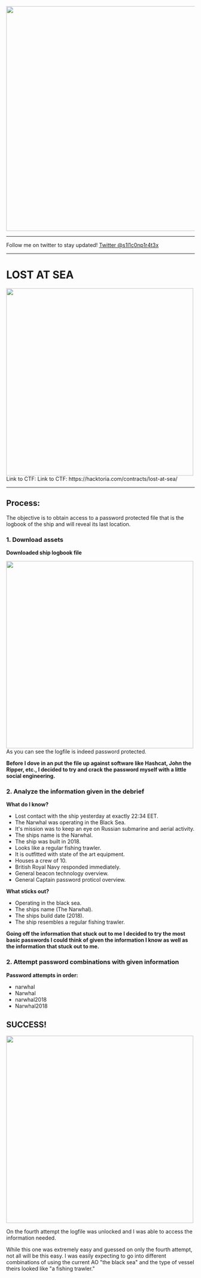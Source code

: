 <img width="600" src="https://user-images.githubusercontent.com/56886006/202922026-27fd7c5a-ceb5-4e87-bc47-2e7c14fa6a8a.png">

---

Follow me on twitter to stay updated! [Twitter @s1l1c0np1r4t3x](https://twitter.com/s1l1c0np1r4t3x)

---

# LOST AT SEA
<img width="500" src="https://user-images.githubusercontent.com/56886006/202922304-beb8c8cf-3c8d-4409-9b09-1dbc7b7e3894.png">
Link to CTF: Link to CTF: https://hacktoria.com/contracts/lost-at-sea/

---

## Process:

The objective is to obtain access to a password protected file that is the logbook of the ship and will reveal its last location.
<br>

### 1. Download assets
**Downloaded ship logbook file**

  
<img width="500" src="https://user-images.githubusercontent.com/56886006/202922659-1ecf0c1a-806e-4ec8-8d95-2175e38d8564.png">
As you can see the logfile is indeed password protected.
<br>
  
**Before I dove in an put the file up against software like Hashcat, John the Ripper, etc., I decided to try and crack the password myself with a little social engineering.**


### 2. Analyze the information given in the debrief
**What do I know?**
<ul>
  <li>Lost contact with the ship yesterday at exactly 22:34 EET.</li>
  <li>The Narwhal was operating in the Black Sea.</li>
  <li>It's mission was to keep an eye on Russian submarine and aerial activity.</li>
  <li>The ships name is the Narwhal.</li>
  <li>The ship was built in 2018.</li>
  <li>Looks like a regular fishing trawler.</li>
  <li>It is outfitted with state of the art equipment.</li>
  <li>Houses a crew of 10.</li>
  <li>British Royal Navy responded immediately.</li>
  <li>General beacon technology overview.</li>
  <li>General Captain password proticol overview.</li>
</ul>


**What sticks out?**
<ul>
  <li>Operating in the black sea.</li>
  <li>The ships name (The Narwhal).</li>
  <li>The ships build date (2018).</li>
  <li>The ship resembles a regular fishing trawler.</li>
</ul>

**Going off the information that stuck out to me I decided to try the most basic passwords I could think of given the information I know as well as the information that stuck out to me.**


### 2. Attempt password combinations with given information
**Password attempts in order:**
<ul>
  <li>narwhal</li>
  <li>Narwhal</li>
  <li>narwhal2018</li>
  <li>Narwhal2018</li>
</ul>

## SUCCESS!

<img width="500" src="https://user-images.githubusercontent.com/56886006/202923399-09681078-a703-4952-ae89-ba1f86e0020f.png">

On the fourth attempt the logfile was unlocked and I was able to access the information needed.

While this one was extremely easy and guessed on only the fourth attempt, not all will be this easy. I was easily expecting to go into different combinations of using the current AO "the black sea" and the type of vessel theirs looked like "a fishing trawler." 
